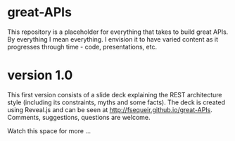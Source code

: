 great-APIs
==========

This repository is a placeholder for everything that takes to build great APIs. By everything I mean everything. I envision it to have varied content as it progresses through time - code, presentations, etc. 

version 1.0
==========
This first version consists of a slide deck explaining the REST architecture style (including its constraints, myths and some facts). The deck is created using Reveal.js and can be seen at http://fsequeir.github.io/great-APIs. Comments, suggestions, questions are welcome. 


Watch this space for more ...



